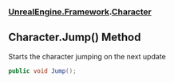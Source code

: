 ### [UnrealEngine.Framework](./UnrealEngine-Framework.md 'UnrealEngine.Framework').[Character](./Character.md 'UnrealEngine.Framework.Character')
## Character.Jump() Method
Starts the character jumping on the next update  
```csharp
public void Jump();
```
